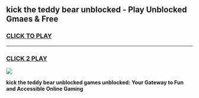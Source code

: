 
## kick the teddy bear unblocked - Play Unblocked Gmaes & Free
<h3>
<a href="https://news.freeplayer.one?title=kick_the_teddy_bear_unblocked&ref=23F">CLICK TO PLAY</a></h3>
<hr>

<h3>
<a href="https://news.freeplayer.one?title=kick_the_teddy_bear_unblocked&ref=23F">CLICK 2 PLAY</a>
  
</h3>

<a href="https://news.freeplayer.one?title=kick_the_teddy_bear_unblocked&ref=23F/"><img src="https://clearcache.store/games.png"></a>


**kick the teddy bear unblocked games unblocked: Your Gateway to Fun and Accessible Online Gaming**
